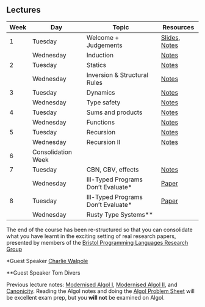## Lectures

| Week | Day      | Topic                     | Resources                        |
| ---- | -------- | -------------------       | -------------------------------- |
| 1    | Tuesday   | Welcome + Judgements     | [Slides](https://docs.google.com/presentation/d/1O4MQK7cX1pdHAUNXNrAxX0d7OdDLAsUcCL90qxixPLQ/edit?usp=sharing), [Notes](pdf/lecture01.pdf) |
|      | Wednesday | Induction                 | [Notes](pdf/lecture02.pdf)    |
| 2    | Tuesday   | Statics                   | [Notes](pdf/lecture03.pdf) |
|      | Wednesday | Inversion & Structural Rules | [Notes](pdf/lecture04.pdf) | 
| 3    | Tuesday   | Dynamics                  | [Notes](pdf/lecture05.pdf) |
|      | Wednesday | Type safety               | [Notes](pdf/lecture06.pdf) |
| 4    | Tuesday   | Sums and products         | [Notes](pdf/lecture07.pdf) |
|      | Wednesday | Functions                 | [Notes](pdf/lecture08.pdf) |
| 5    | Tuesday   | Recursion                 | [Notes](pdf/lecture09.pdf) |
|      | Wednesday | Recursion II              | [Notes](pdf/lecture10.pdf) |
| 6    | Consolidation Week
| 7    | Tuesday   | CBN, CBV, effects         | [Notes](pdf/lecture11.pdf) |
|      | Wednesday | Ill-Typed Programs Don’t Evaluate* | [Paper](https://dl.acm.org/doi/10.1145/3632909) |
| 8    | Tuesday   | Ill-Typed Programs Don’t Evaluate* | [Paper](https://dl.acm.org/doi/10.1145/3632909) |
|      | Wednesday | Rusty Type Systems** | |

The end of the course has been re-structured so that you can consolidate what you
have learnt in the exciting setting of real research papers, presented by members
of the [Bristol Programming Languages Research Group](https://plrg-bristol.github.io/)

*Guest Speaker [Charlie Walpole](https://research-information.bris.ac.uk/en/persons/charlie-j-walpole)

**Guest Speaker Tom Divers

Previous lecture notes: [Modernised Algol I](pdf/lecture12.pdf), [Modernised Algol II](pdf/lecture13.pdf), and [Canonicity](pdf/lecture14.pdf).
Reading the Algol notes and doing the [Algol Problem Sheet](pdf/sheet07.pdf) will be excellent exam prep, but you
**will not** be examined on Algol.
